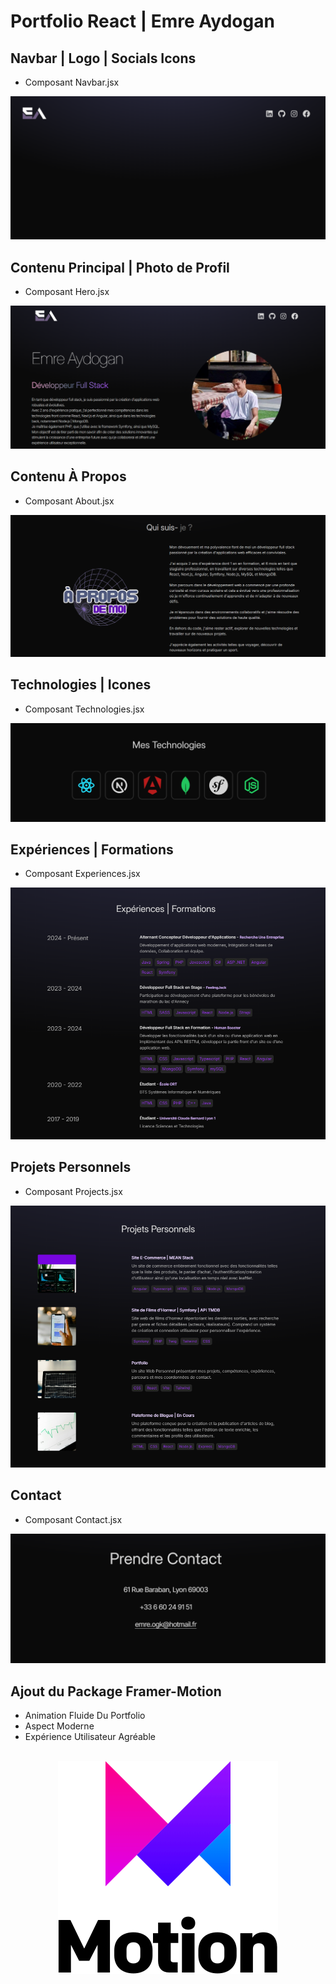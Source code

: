 # Portfolio React | Emre Aydogan

## Navbar | Logo | Socials Icons 
- Composant Navbar.jsx

![navbar-navigateur](/assets/navbar-navigateur.png)

## Contenu Principal | Photo de Profil 
- Composant Hero.jsx

![nav-hero-section-navigateur](/assets/nav-hero-section-navigateur.png)

## Contenu À Propos 

- Composant About.jsx

![a-propos-navigateur](/assets/a-propos-navigateur.png)

## Technologies | Icones

- Composant Technologies.jsx

![technologies-navigateur](/assets/technologies-navigateur_udjnurygx.png)

## Expériences | Formations

- Composant Experiences.jsx

![xp-formations-navigateur](/assets/xp-formations-navigateur_5uush0ik7.png)

## Projets Personnels

- Composant Projects.jsx

![projets-navigateur](/assets/projets-navigateur_bjvq0wf21.png)

## Contact

- Composant Contact.jsx

![contact-navigateur](/assets/contact-navigateur_duzjbh2n8.png)

## Ajout du Package Framer-Motion

* Animation Fluide Du Portfolio
* Aspect Moderne
* Expérience Utilisateur Agréable
<br />
<div align="center">
  <img src="/assets/logo-motion_e77fhjnde.png" alt="logo-motion" />
</div>

